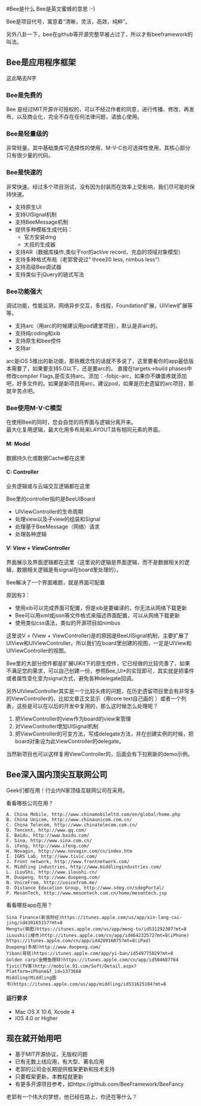 #Bee是什么
Bee是英文蜜蜂的意思 :-)

Bee是项目代号，寓意着“清晰，灵活，高效，纯粹”。    

另外八卦一下，bee在github等开源完整早被占过了，所以才有beeframework的叫法。

## Bee是应用程序框架

这此略去N字

### Bee是免费的

Bee 是经过MIT开源许可授权的，可以不经过作者的同意，进行传播、修改、再发布，以及商业化，完全不存在任何法律问题，请放心使用。

### Bee是轻量级的

非常轻量。其中基础类库可选择性的使用，M-V-C也可选择性使用，其核心部分只有很少量的代码。

### Bee是快速的

非常快速。经过多个项目测试，没有因为封装而在效率上受影响，我们尽可能的保持快速。

- 支持原生UI
- 支持UISignal机制
- 支持BeeMessage机制
- 提供多种模板生成代码：
	- 官方安装dmg
	- 大叔的生成器
- 支持AR（数据库操作,类似于ror的active record，充血的领域对象模型）
- 支持多种格式布局（老郭曾说过“ three20 less, nimbus less”）
- 支持高级Bee调试器
- 支持类似于jQuery的链式写法

### Bee功能强大

调试功能，性能监测，网络异步交互，多线程，Foundation扩展，UIView扩展等等。

- 支持arc（用arc的时候建议用pod建里项目），默认是非arc的。
- 支持纯coding和xib
- 支持原生和bee控件
- 支持ar

arc是iOS 5推出的新功能，那些概念性的话就不多说了，这里要看你的app最低版本需要了，如果要支持5.0以下，还是要arc的。
直接在targets->build phases中修改compiler Flags,是否支持arc。添加：-fobjc-arc，如果你不嫌蛋疼就添加吧，好多文件的。如果是新项目用arc，建议pod，如果是历史遗留的arc项目，那就辛苦点吧。

### Bee使用M-V-C模型

在使用Bee的同时，您会自觉的将界面与逻辑分离开来。    
最大化复用逻辑，最大化用多布局来LAYOUT具有相同元素的界面。

#### M: Model

数据持久化或数据Cache都在这里    

#### C: Controller

业务逻辑或与云端交互逻辑都在这里

Bee里的controller指的是BeeUIBoard

- UIViewController的生命周期
- 处理view以及子view的组装和Signal
- 处理基于BeeMessage（网络）请求
- 处理各种逻辑

#### V: View + ViewController

界面展示及界面逻辑都在这里（这里说的逻辑是界面逻辑，而不是数据相关的逻辑，数据相关逻辑是有signal在board里处理的）。

Bee解决了一个界面难题，就是界面可配置

原因有3：

- 使用xib可以完成界面可配置，但是xib是要编译的，你无法从网络下载更新
- Bee可以用xml或json等文件格式来描述界面配置，可以从网络下载更新
- 使用类似css语法，类似的开源项目如nimbus

这里说V = (View + ViewController)是的原因是BeeUISignal机制，主要扩展了UIView和UIViewController。所以我们在board里创建的视图，一定是UIView和UIViewController的视图。

Bee里的大部分控件都是扩展UIKit下的原生控件，它已经做的比较完善了，如果不满足您的需求，可以自己创建一份，参照Bee_UI*的实现即可，其实就是把事件或者属性变化变为signal方式，避免各种delegate回调。

另外UIViewController其实是一个比较头疼的问题，在历史遗留项目里会有非常多的ViewController的，比如文章正文显示（用core text自己画的 ）或者一个列表，这些是可以在以后的开发中复用的，那么这时候怎么处理呢？

1. 把ViewController的view作为board的view来管理
2. 对ViewController增加UISignal机制
3. 把ViewController的可变方法，写成delegate方法，并在创建实例的时候，把board对象设为此ViewController的delegate。

当然新项目也可以这样复用ViewController的，后面会有下拉刷新的demo示例。




## Bee深入国内顶尖互联网公司

Geek们都在用！行业内N家顶级互联网公司在采用。
 
看看哪些公司在用？ 
 
	A. China Mobile, http://www.chinamobileltd.com/en/global/home.php
	B. China Unicom, http://www.chinaunicom.com.cn/
	C. China Telecom, http://www.chinatelecom.com.cn/
	D. Tencent, http://www.qq.com/
	E. Baidu, http://www.baidu.com/
	F. Sina, http://www.sina.com.cn/
	G. iFeng, http://www.ifeng.com/
	H. Novagin, http://www.novagin.com/cn/index.htm
	I. IGRS Lab, http://www.tivic.com/
	J. Front network, http://www.frontnetwork.com/
	K. Middling industries, http://www.middlingindustries.com/
	L. iLouShi, http://www.iloushi.cn/
	M. Duopeng, http://www.duopeng.com/
	N. VoiceFrom, http://voicefrom.me/
	O. Distance Education Group, http://www.sdeg.cn/sdegPortal/
	P. MesonTech, http://www.mesontech.com.cn/home/mesontech.jsp

看看哪些app在用？

	Sina Finance(新浪财经)https://itunes.apple.com/us/app/xin-lang-cai-jing/id430165157?mt=8
	Mengtu(萌图)https://itunes.apple.com/us/app/meng-tu/id531292307?mt=8
	iLoushi(i楼市)http://itunes.apple.com/cn/app/id464232572?mt=8(iPhone) https://itunes.apple.com/cn/app/id428916075?mt=8(iPad)
	Duopeng(多朋)http://www.duopeng.com/
	Yiban(易班)https://itunes.apple.com/app/yi-ban/id549775029?mt=8
	Golden carp(金鲤鱼理财)https://itunes.apple.com/cn/app/id584687764
	Tivic(TV客)http://mobile.91.com/Soft/Detail.aspx?Platform=iPhone&f_id=1373668
	Middling(Middling图书)https://itunes.apple.com/us/app/middling/id531625104?mt=8

 
#### 运行要求


  * Mac OS X 10.6, Xcode 4
  * iOS 4.0 or Higher



## 现在就开始用吧

- 基于MIT开源协议，无版权问题
- 已有无数上线应用，有大型、著名应用
- 老郭的公司会长期提供框架更新和技术支持
- 只要框架更新，本教程就更新
- 有更多开源项目参考，如https://github.com/BeeFramework/BeeFancy

老郭有一个伟大的梦想，他已经在路上，你还在等什么？
